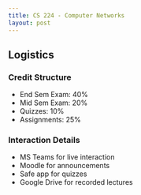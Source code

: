 ```yaml
---
title: CS 224 - Computer Networks
layout: post
---
```


## Logistics

### Credit Structure

- End Sem Exam: 40%
- Mid Sem Exam: 20%
- Quizzes: 10%
- Assignments: 25%

### Interaction Details

- MS Teams for live interaction
- Moodle for announcements
- Safe app for quizzes
- Google Drive for recorded lectures